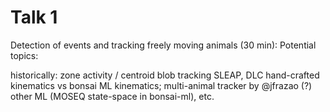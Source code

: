 # Talk 1
Detection of events and tracking freely moving animals (30 min):
Potential topics:

historically: zone activity / centroid blob tracking
SLEAP, DLC
hand-crafted kinematics vs bonsai ML kinematics;
multi-animal tracker by @jfrazao (?)
other ML (MOSEQ state-space in bonsai-ml), etc.
